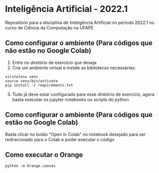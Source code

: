 # Inteligência Artificial - 2022.1

Repositório para a disciplina de Inteligência Artificial no período 2022.1 no curso de Ciência da Computação na UFAPE

## Como configurar o ambiente (Para códigos que não estão no Google Colab)

1. Entre no diretório de exercício que deseja
2. Crie um ambiente virtual e instale as bibliotecas necessárias:
```shell
virutalenv venv
source venv/bin/activate
pip install -r requirements.txt
```
3. Tudo já deve estar configurado para esse diretório de exercício, agora basta executar os jupyter notebooks ou scripts do python

## Como configurar o ambiente (Para códigos que estão no Google Colab)

Basta clicar no botão "Open in Colab" no notebook desejado para ser redirecionado para o Colab e poder executar o código

## Como executar o Orange

```shell
python -m Orange.canvas
```
